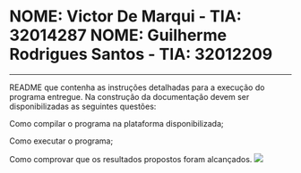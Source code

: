 <h1>
  NOME: Victor De Marqui - TIA: 32014287
  NOME: Guilherme Rodrigues Santos - TIA: 32012209
</h1>

<hr>


README que contenha as instruções detalhadas para a execução do programa entregue. Na construção da documentação devem ser disponibilizadas as seguintes questões:

Como compilar o programa na plataforma disponibilizada;

Como executar o programa;

Como comprovar que os resultados propostos foram alcançados.
<img src="https://cdn.discordapp.com/attachments/820795354823786508/941771361108516974/Captura_de_tela_2022-02-11_155943.png">
